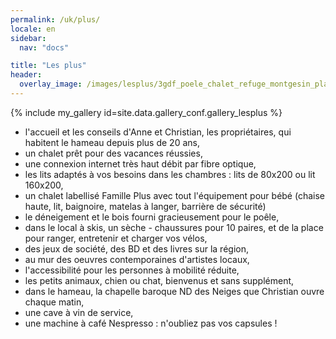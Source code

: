 ```yaml
---
permalink: /uk/plus/
locale: en
sidebar:
  nav: "docs"

title: "Les plus"
header:
  overlay_image: /images/lesplus/3gdf_poele_chalet_refuge_montgesin_plagne.jpg
---
```


{% include my_gallery id=site.data.gallery_conf.gallery_lesplus %}
       
  - l'accueil et les conseils d'Anne et Christian, les propriétaires, qui habitent le hameau depuis plus de 20 ans,    
  - un chalet prêt pour des vacances réussies,    
  - une connexion internet très haut débit par fibre optique,    
  - les lits adaptés à vos besoins dans les chambres : lits de 80x200 ou lit 160x200,    
  - un chalet labellisé Famille Plus avec tout l'équipement pour bébé (chaise haute, lit, baignoire, matelas à langer, barrière de sécurité)    
  - le déneigement et le bois fourni gracieusement pour le poêle,    
  - dans le local à skis, un sèche - chaussures pour 10 paires, et de la place pour ranger, entretenir et charger vos vélos,     
  - des jeux de société, des BD et des livres sur la région,    
  - au mur des oeuvres contemporaines d'artistes locaux,    
  - l'accessibilité pour les personnes à mobilité réduite,    
  - les petits animaux, chien ou chat, bienvenus et sans supplément,    
  - dans le hameau, la chapelle baroque ND des Neiges que Christian ouvre chaque matin,    
  - une cave à vin de service,    
  - une machine à café Nespresso : n'oubliez pas vos capsules !    
  
<p style="text-align: center;">
<script type='text/javascript'>
  var parametresWidget = {
    key : 'tftr8_fc',
    numGite : '73G148140',
    widget : 'resa',
    langue : 'UK'
  };
  widgetIteaGL(parametresWidget);
</script>
    
